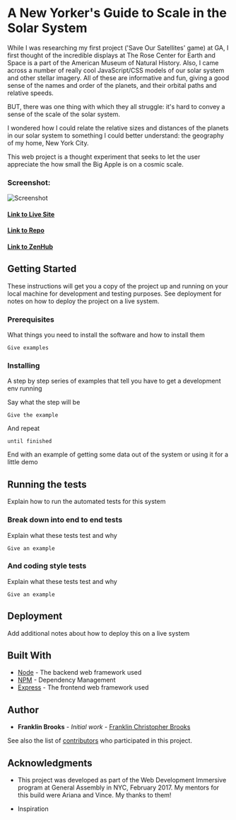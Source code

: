 # A New Yorker's Guide to Scale in the Solar System

While I was researching my first project ('Save Our Satellites' game) at GA, I first thought of the incredible displays at The Rose Center for Earth and Space is a part of the American Museum of Natural History. Also, I came across a number of really cool JavaScript/CSS models of our solar system and other stellar imagery.  All of these are informative and fun, giving a good sense of the names and order of the planets, and their orbital paths and relative speeds.

BUT, there was one thing with which they all struggle: it's hard to convey a sense of the scale of the solar system.

I wondered how I could relate the relative sizes and distances of the planets in our solar system to something I could better understand: the geography of my home, New York City.

This web project is a thought experiment that seeks to let the user appreciate the how small the Big Apple is on a cosmic scale. 

### Screenshot:
![Screenshot](public/images/siteHome.png)

#### [Link to Live Site](https://pacific-savannah-99868.herokuapp.com/)  
#### [Link to Repo](https://github.com/franklinbrooks/Planets)  
#### [Link to ZenHub](https://github.com/franklinbrooks/Joes-Cocktail-Confections/issues/1#boards?repos=80679483)  

## Getting Started

These instructions will get you a copy of the project up and running on your local machine for development and testing purposes. See deployment for notes on how to deploy the project on a live system.

### Prerequisites

What things you need to install the software and how to install them

```
Give examples
```

### Installing

A step by step series of examples that tell you have to get a development env running

Say what the step will be

```
Give the example
```

And repeat

```
until finished
```

End with an example of getting some data out of the system or using it for a little demo

## Running the tests

Explain how to run the automated tests for this system

### Break down into end to end tests

Explain what these tests test and why

```
Give an example
```

### And coding style tests

Explain what these tests test and why

```
Give an example
```

## Deployment

Add additional notes about how to deploy this on a live system

## Built With

* [Node](https://nodejs.org/) - The backend web framework used
* [NPM](https://www.npmjs.com/) - Dependency Management
* [Express](expressjs.com) - The frontend web framework used

## Author

* **Franklin Brooks** - *Initial work* - [Franklin Christopher Brooks](https://github.com/franklinbrooks)

See also the list of [contributors](https://github.com/your/project/contributors) who participated in this project.

## Acknowledgments

* This project was developed as part of the Web Development Immersive program at General Assembly in NYC, February 2017. My mentors for this build were Ariana and Vince. My thanks to them!

* Inspiration
